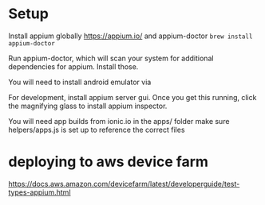 
# Setup
Install appium globally https://appium.io/
and appium-doctor `brew install appium-doctor`

Run appium-doctor, which will scan your system for additional dependencies for appium. Install those.

You will need to install android emulator via 

For development, install appium server gui. 
Once you get this running, click the magnifying glass to install appium inspector.

You will need app builds from ionic.io in the apps/ folder
make sure helpers/apps.js is set up to reference the correct files

# deploying to aws device farm 
https://docs.aws.amazon.com/devicefarm/latest/developerguide/test-types-appium.html


